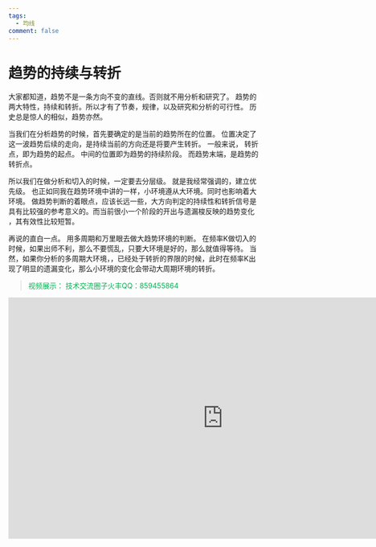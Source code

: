 ```yaml
---
tags:
  - 均线
comment: false
---
```

# 趋势的持续与转折

大家都知道，趋势不是一条方向不变的直线。否则就不用分析和研究了。
趋势的两大特性，持续和转折。所以才有了节奏，规律，以及研究和分析的可行性。
历史总是惊人的相似，趋势亦然。

当我们在分析趋势的时候，首先要确定的是当前的趋势所在的位置。
位置决定了这一波趋势后续的走向，是持续当前的方向还是将要产生转折。
一般来说，
转折点，即为趋势的起点。
中间的位置即为趋势的持续阶段。
而趋势末端，是趋势的转折点。

所以我们在做分析和切入的时候，一定要去分层级。
就是我经常强调的，建立优先级。
也正如同我在趋势环境中讲的一样，小环境遵从大环境。同时也影响着大环境。
做趋势判断的着眼点，应该长远一些，大方向判定的持续性和转折信号是具有比较强的参考意义的。而当前很小一个阶段的开出与遗漏梭反映的趋势变化 ，其有效性比较短暂。

再说的直白一点。
用多周期和万里眼去做大趋势环境的判断。
在频率K做切入的时候，如果出师不利，那么不要慌乱，只要大环境是好的，那么就值得等待。
当然，如果你分析的多周期大环境，，已经处于转折的界限的时候，此时在频率K出现了明显的遗漏变化，那么小环境的变化会带动大周期环境的转折。

><font color="#00b050">视频展示：</font>  <font color="#00b050">技术交流圈子火丰QQ：859455864</font>
<iframe src="https://vk.com/video_ext.php?oid=762871353&id=456239035&hd=2" width="853" height="480" allow="autoplay; encrypted-media; fullscreen; picture-in-picture; screen-wake-lock;" frameborder="0" allowfullscreen></iframe>
